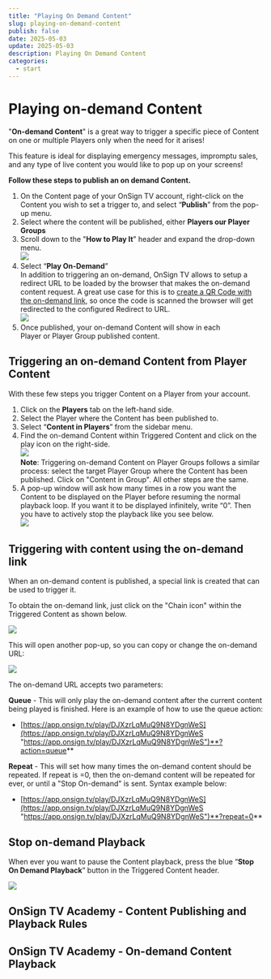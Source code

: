 ```yaml
---
title: "Playing On Demand Content"
slug: playing-on-demand-content
publish: false
date: 2025-05-03
update: 2025-05-03
description: Playing On Demand Content
categories:
  - start
---
```


Playing on-demand Content
=========================

"**On-demand Content**" is a great way to trigger a specific piece of Content on one or multiple Players only when the need for it arises!

This feature is ideal for displaying emergency messages, impromptu sales, and any type of live content you would like to pop up on your screens!

**Follow these steps to publish an on demand Content.**

1. On the Content page of your OnSign TV account, right-click on the Content you wish to set a trigger to, and select “**Publish**” from the pop-up menu.
2. Select where the content will be published, either **Players our Player Groups**
3. Scroll down to the "**How to Play It**" header and expand the drop-down menu.  
   ![](https://static.helpjuice.com/helpjuice_production/uploads/upload/image/23821/direct/1731692485562/play-content-on-demand_1.png)
4. Select “**Play On-Demand**”  
   In addition to triggering an on-demand, OnSign TV allows to setup a redirect URL to be loaded by the browser that makes the on-demand content request. A great use case for this is to [create a QR Code with the on-demand link](https://onsign.atlassian.net/wiki/spaces/OTT/pages/edit-v2/32145835?draftShareId=b5c1e5f9-7662-43e9-980f-59f072a8aafb#Triggering-with-content-using-the-on-demand-link "https://onsign.atlassian.net/wiki/spaces/OTT/pages/edit-v2/32145835?draftShareId=b5c1e5f9-7662-43e9-980f-59f072a8aafb#Triggering-with-content-using-the-on-demand-link"), so once the code is scanned the browser will get redirected to the configured Redirect to URL.  
   ![](https://static.helpjuice.com/helpjuice_production/uploads/upload/image/23821/direct/1731692516964/play-content-on-demand_2.png)
5. Once published, your on-demand Content will show in each Player or Player Group published content.

Triggering an on-demand Content from Player Content
---------------------------------------------------

With these few steps you trigger Content on a Player from your account.

1. Click on the **Players** tab on the left-hand side.
2. Select the Player where the Content has been published to.
3. Select “**Content in Players**” from the sidebar menu.
4. Find the on-demand Content within Triggered Content and click on the play icon on the right-side.  
   ![](https://static.helpjuice.com/helpjuice_production/uploads/upload/image/23821/direct/1731692557718/play-content-on-demand_4.png)  
   **Note**: Triggering on-demand Content on Player Groups follows a similar process: select the target Player Group where the Content has been published. Click on "Content in Group". All other steps are the same.
5. A pop-up window will ask how many times in a row you want the Content to be displayed on the Player before resuming the normal playback loop. If you want it to be displayed infinitely, write “0”. Then you have to actively stop the playback like you see below.  
   ![](https://static.helpjuice.com/helpjuice_production/uploads/upload/image/23821/direct/1731692579385/play-content-on-demand_5.png)

Triggering with content using the on-demand link
------------------------------------------------

When an on-demand content is published, a special link is created that can be used to trigger it.

To obtain the on-demand link, just click on the "Chain icon" within the Triggered Content as shown below.

![](https://static.helpjuice.com/helpjuice_production/uploads/upload/image/23821/direct/1731692603928/play-content-on-demand_4%20(1).png)

This will open another pop-up, so you can copy or change the on-demand URL:

![](https://static.helpjuice.com/helpjuice_production/uploads/upload/image/23821/direct/1731692615367/playing-on-demand-content-2024-03-14.png)

The on-demand URL accepts two parameters:

**Queue** - This will only play the on-demand content after the current content being played is finished. Here is an example of how to use the queue action:

* [https://app.onsign.tv/play/DJXzrLqMuQ9N8YDgnWeS](https://app.onsign.tv/play/DJXzrLqMuQ9N8YDgnWeS "https://app.onsign.tv/play/DJXzrLqMuQ9N8YDgnWeS")**?action=queue**

**Repeat** - This will set how many times the on-demand content should be repeated. If repeat is =0, then the on-demand content will be repeated for ever, or until a "Stop On-demand" is sent. Syntax example below:

* [https://app.onsign.tv/play/DJXzrLqMuQ9N8YDgnWeS](https://app.onsign.tv/play/DJXzrLqMuQ9N8YDgnWeS "https://app.onsign.tv/play/DJXzrLqMuQ9N8YDgnWeS")**?repeat=0**

Stop on-demand Playback
-----------------------

When ever you want to pause the Content playback, press the blue “**Stop On Demand Playback**” button in the Triggered Content header.

![](https://static.helpjuice.com/helpjuice_production/uploads/upload/image/23821/direct/1731692647082/play-content-on-demand_4%20(2).png)

OnSign TV Academy - Content Publishing and Playback Rules
---------------------------------------------------------

OnSign TV Academy - On-demand Content Playback
----------------------------------------------
